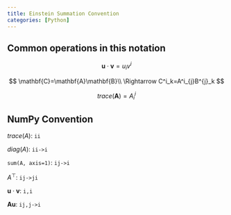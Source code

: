 ```yaml
---
title: Einstein Summation Convention
categories: [Python]
---
```


## Common operations in this notation

$$
\mathbf{u}\cdot\mathbf{v}=u_iv^i
$$

$$
\mathbf{C}=\mathbf{A}\mathbf{B}\\
\Rightarrow
C^i_k=A^i_{j}B^{j}_k
$$

$$
trace(\mathbf{A})=A^i_{i}
$$

## NumPy Convention

$trace(A)$: `ii`

$diag(A)$: `ii->i`

`sum(A, axis=1)`: `ij->i`

$A^\top$: `ij->ji`

$\mathbf{u}\cdot\mathbf{v}$: `i,i`

$\mathbf{A}\mathbf{u}$: `ij,j->i`



